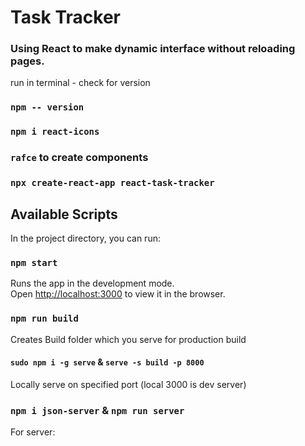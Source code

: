 # Task Tracker 

### Using React to make dynamic interface without reloading pages. 


run in terminal - check for version 
### `npm -- version`

### `npm i react-icons`

### `rafce` to create components 

### `npx create-react-app react-task-tracker`

## Available Scripts

In the project directory, you can run:

### `npm start`

Runs the app in the development mode.\
Open [http://localhost:3000](http://localhost:3000) to view it in the browser.

### `npm run build`

Creates Build folder which you serve for production build

#### `sudo npm i -g serve` & `serve -s build -p 8000`

Locally serve on specified port (local 3000 is dev server)

### `npm i json-server` & `npm run server`

For server: 

